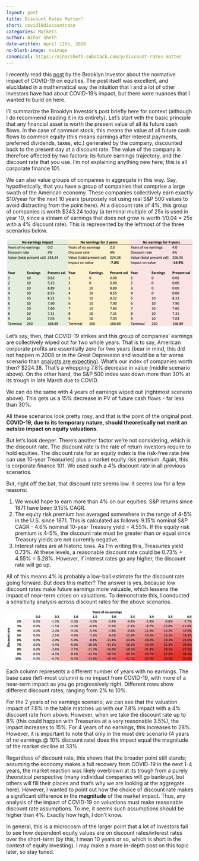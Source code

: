 ```yaml
---
layout: post
title: Discount Rates Matter!
short: covid19discountrate
categories: Markets
author: Nihar Sheth
date-written: April 11th, 2020
no-blurb-image: noimage
canonical: https://niharsheth.substack.com/p/discount-rates-matter
---
```


I recently read this [post](http://brooklyninvestor.blogspot.com/2020/03/who-cares-what-mr-market-thinks.html) by the Brooklyn Investor about the normative impact of COVID-19 on equities. The post itself was excellent, and elucidated in a mathematical way the intuition that I and a lot of other investors have had about COVID-19’s impact, but there were nuances that I wanted to build on here.

I’ll summarize the Brooklyn Investor’s post briefly here for context (although I do recommend reading it in its entirety). Let’s start with the basic principle that any financial asset is worth the present value of all its future cash flows. In the case of common stock, this means the value of all future cash flows to common equity (this means earnings after interest payments, preferred dividends, taxes, etc.) generated by the company, discounted back to the present day at a discount rate. The value of the company is therefore affected by two factors: its future earnings trajectory, and the discount rate that you use. I’m not explaining anything new here; this is all corporate finance 101.

We can also value groups of companies in aggregate in this way. Say, hypothetically, that you have a group of companies that comprise a large swath of the American economy.  These companies collectively earn exactly $10/year for the next 10 years (purposely not using real S&P 500 values to avoid distracting from the point here). At a discount rate of 4%, this group of companies is worth $243.24 today (a terminal multiple of 25x is used in year 10, since a stream of earnings that does not grow is worth 1/0.04 = 25x with a 4% discount rate). This is represented by the leftmost of the three scenarios below.

![Scenarios](/images/covid19discountrate/scenarios.png)

Let’s say, then, that COVID-19 strikes and this group of companies’ earnings are collectively wiped out for two whole years. That is to say, American corporate profits are essentially zero for two years (bear in mind, this did not happen in 2008 or in the Great Depression and would be a far worse scenario than [analysts are expecting](https://www.yardeni.com/pub/yriearningsforecast.pdf)). What’s our index of companies worth then? $224.38. That’s a whopping 7.8% decrease in value (middle scenario above). On the other hand, the S&P 500 index was down more than 30% at its trough in late March due to COVID.

We can do the same with 4 years of earnings wiped out (rightmost scenario above). This gets us a 15% decrease in PV of future cash flows - far less than 30%.

All these scenarios look pretty rosy, and that is the point of the original post. <b>COVID-19, due to its temporary nature, should theoretically not merit an outsize impact on equity valuations.</b>

But let’s look deeper. There’s another factor we’re not considering, which is the discount rate. The discount rate is the rate of return investors require to hold equities. The discount rate for an equity index is the risk-free rate (we can use 10-year Treasuries) plus a market equity risk premium. Again, this is corporate finance 101. We used such a 4% discount rate in all previous scenarios.

But, right off the bat, that discount rate seems low. It seems low for a few reasons:
1. We would hope to earn more than 4% on our equities. S&P returns since 1871 have been 9.15% CAGR.
2. The equity risk premium has averaged somewhere in the range of 4-5% in the U.S. since 1871. This is calculated as follows: 9.15% nominal S&P CAGR - 4.6% nominal 10-year Treasury yield = 4.55%. If the equity risk premium is 4-5%, the discount rate must be greater than or equal since Treasury yields are not currently negative.
3. Interest rates are at historic lows. As I’m writing this, Treasuries yield 0.73%. At these levels, a reasonable discount rate could be 0.73% + 4.55% = 5.28%. However, if interest rates go any higher, the discount rate will go up.

All of this means 4% is probably a low-ball estimate for the discount rate going forward. But does this matter? The answer is yes, because low discount rates make future earnings more valuable, which lessens the impact of near-term crises on valuations. To demonstrate this, I conducted a sensitivity analysis across discount rates for the above scenarios.

![Sensitivity Analysis](/images/covid19discountrate/sensitivity.png)

Each column represents a different number of years with no earnings. The base case (left-most column) is no impact from COVID-19, with more of a near-term impact as you go progressively right. Different rows show different discount rates, ranging from 2% to 10%.

For the 2 years of no earnings scenario, we can see that the valuation impact of 7.8% in the table matches up with our 7.8% impact with a 4% discount rate from above. However, when we take the discount rate up to 8% (this could happen with Treasuries at a very reasonable 3.5%), the impact increases to 15%. For 4 years of no earnings, this increases to 28%. However, it is important to note that only in the most dire scenario (4 years of no earnings @ 10% discount rate) does the impact equal the magnitude of the market decline at 33%.

Regardless of discount rate, this shows that the broader point still stands; assuming the economy makes a full recovery from COVID-19 in the next 1-4 years, the market reaction was likely overblown at its trough from a purely theoretical perspective (many individual companies will go bankrupt, but others will fill their places and that’s why we are looking at the aggregate here). However, I wanted to point out how the choice of discount rate makes a significant difference in the <b>magnitude</b> of the market impact. Thus, any analysis of the impact of COVID-19 on valuations must make reasonable discount rate assumptions. To me, it seems such assumptions should be higher than 4%. Exactly how high, I don’t know.

In general, this is a microcosm of the larger point that a lot of investors fail to see how dependent equity values are on discount rates/interest rates over the short-term (by this, I mean 10 years or so, which is short in the context of equity investing). I may make a more in-depth post on this topic later, so stay tuned.
